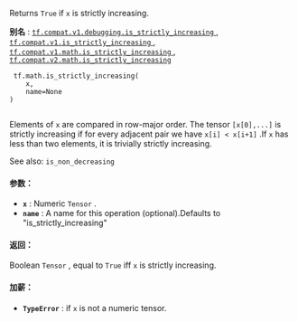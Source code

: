 Returns  `True`  if  `x`  is strictly increasing.

**别名** : [ `tf.compat.v1.debugging.is_strictly_increasing` ](/api_docs/python/tf/math/is_strictly_increasing), [ `tf.compat.v1.is_strictly_increasing` ](/api_docs/python/tf/math/is_strictly_increasing), [ `tf.compat.v1.math.is_strictly_increasing` ](/api_docs/python/tf/math/is_strictly_increasing), [ `tf.compat.v2.math.is_strictly_increasing` ](/api_docs/python/tf/math/is_strictly_increasing)

```
 tf.math.is_strictly_increasing(
    x,
    name=None
)
 
```

Elements of  `x`  are compared in row-major order.  The tensor  `[x[0],...]` is strictly increasing if for every adjacent pair we have  `x[i] < x[i+1]` .If  `x`  has less than two elements, it is trivially strictly increasing.

See also:   `is_non_decreasing` 

#### 参数：
- **`x`** : Numeric  `Tensor` .
- **`name`** : A name for this operation (optional).Defaults to "is_strictly_increasing"


#### 返回：
Boolean  `Tensor` , equal to  `True`  iff  `x`  is strictly increasing.

#### 加薪：
- **`TypeError`** : if  `x`  is not a numeric tensor.
